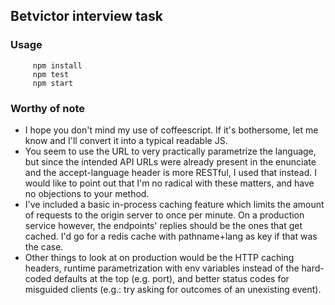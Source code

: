 ## Betvictor interview task

### Usage
	     npm install
	     npm test
	     npm start

### Worthy of note
 - I hope you don't mind my use of coffeescript. If it's bothersome, let me know and I'll convert it into a typical readable JS.
 - You seem to use the URL to very practically parametrize the language, but since the intended API URLs were already present in the enunciate and the accept-language header is more RESTful, I used that instead. I would like to point out that I'm no radical with these matters, and have no objections to your method.
 - I've included a basic in-process caching feature which limits the amount of requests to the origin server to once per minute. On a production service however, the endpoints' replies should be the ones that get cached. I'd go for a redis cache with pathname+lang as key if that was the case.
 - Other things to look at on production would be the HTTP caching headers, runtime parametrization with env variables instead of the hard-coded defaults at the top (e.g. port), and better status codes for misguided clients (e.g.: try asking for outcomes of an unexisting event).
